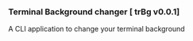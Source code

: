 ### Terminal Background changer [ trBg v0.0.1]
A CLI application to change your terminal background


